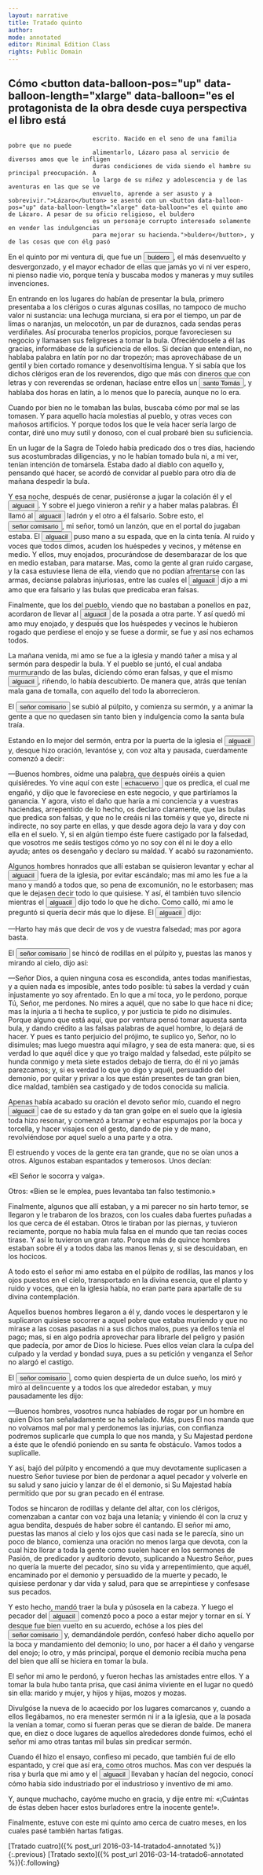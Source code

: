 ```yaml
---
layout: narrative
title: Tratado quinto
author:
mode: annotated
editor: Minimal Edition Class
rights: Public Domain
---
```


  
## Cómo <button data-balloon-pos="up" data-balloon-length="xlarge" data-balloon="es el protagonista de la obra desde cuya perspectiva el libro está
                            escrito. Nacido en el seno de una familia pobre que no puede
                            alimentarlo, Lázaro pasa al servicio de diversos amos que le infligen
                            duras condiciones de vida siendo el hambre su principal preocupación. A
                            lo largo de su niñez y adolescencia y de las aventuras en las que se ve
                            envuelto, aprende a ser asusto y a sobrevivir.">Lázaro</button> se asentó con un <button data-balloon-pos="up" data-balloon-length="xlarge" data-balloon="es el quinto amo de Lázaro. A pesar de su oficio religioso, el buldero
                            es un personaje corrupto interesado solamente en vender las indulgencias
                            para mejorar su hacienda.">buldero</button>, y de las cosas que con élg pasó

  
En el quinto por mi ventura di, que fue un <button data-balloon-pos="up" data-balloon-length="xlarge" data-balloon="es el quinto amo de Lázaro. A pesar de su oficio religioso, el buldero
                            es un personaje corrupto interesado solamente en vender las indulgencias
                            para mejorar su hacienda.">buldero</button>, el más desenvuelto y desvergonzado, y el mayor echador de ellas que jamás yo vi ni ver espero, ni pienso nadie vio, porque tenía y buscaba modos y maneras y muy sutiles invenciones.
 
En entrando en los lugares do habían de presentar la bula, primero presentaba a los clérigos o curas algunas cosillas, no tampoco de mucho valor ni sustancia: una lechuga murciana, si era por el tiempo, un par de limas o naranjas, un melocotón, un par de duraznos, cada sendas peras verdiñales. Así procuraba tenerlos propicios, porque favoreciesen su negocio y llamasen sus feligreses a tomar la bula. Ofreciéndosele a él las gracias, informábase de la suficiencia de ellos. Si decían que entendían, no hablaba palabra en latín por no dar tropezón; mas aprovechábase de un gentil y bien cortado romance y desenvoltísima lengua. Y si sabía que los dichos clérigos eran de los reverendos, digo que más con dineros que con letras y con reverendas se ordenan, hacíase entre ellos un <button data-balloon-pos="up" data-balloon-length="xlarge" data-balloon="es uno de los filósofos más relevantes de la Edad Media. Él es también
                            conocido como Doctor Angélico, Doctor Común y Doctor de la Humanidad. Su
                            obra más famosas es la Summa theologiae.">santo Tomás</button>, y hablaba dos horas en latín, a lo menos que lo parecía, aunque no lo era.
 
Cuando por bien no le tomaban las bulas, buscaba cómo por mal se las tomasen. Y para aquello hacía molestias al pueblo, y otras veces con mañosos artificios. Y porque todos los que le veía hacer sería largo de contar, diré uno muy sutil y donoso, con el cual probaré bien su suficiencia.
 
En un lugar de la Sagra de Toledo había predicado dos o tres días, haciendo sus acostumbradas diligencias, y no le habían tomado bula ni, a mi ver, tenían intención de tomársela. Estaba dado al diablo con aquello y, pensando qué hacer, se acordó de convidar al pueblo para otro día de mañana despedir la bula.
 
Y esa noche, después de cenar, pusiéronse a jugar la colación él y el <button data-balloon-pos="up" data-balloon-length="xlarge" data-balloon="">alguacil</button>. Y sobre el juego vinieron a reñir y a haber malas palabras. Él llamó al <button data-balloon-pos="up" data-balloon-length="xlarge" data-balloon="">alguacil</button> ladrón y el otro a él falsario. Sobre esto, el <button data-balloon-pos="up" data-balloon-length="xlarge" data-balloon="es el quinto amo de Lázaro. A pesar de su oficio religioso, el buldero
                            es un personaje corrupto interesado solamente en vender las indulgencias
                            para mejorar su hacienda.">señor comisario</button>, mi señor, tomó un lanzón, que en el portal do jugaban estaba. El <button data-balloon-pos="up" data-balloon-length="xlarge" data-balloon="">alguacil</button> puso mano a su espada, que en la cinta tenía. Al ruido y voces que todos dimos, acuden los huéspedes y vecinos, y métense en medio. Y ellos, muy enojados, procurándose de desembarazar de los que en medio estaban, para matarse. Mas, como la gente al gran ruido cargase, y la casa estuviese llena de ella, viendo que no podían afrentarse con las armas, decíanse palabras injuriosas, entre las cuales el <button data-balloon-pos="up" data-balloon-length="xlarge" data-balloon="">alguacil</button> dijo a mi amo que era falsario y las bulas que predicaba eran falsas.
 
Finalmente, que los del pueblo, viendo que no bastaban a ponellos en paz, acordaron de llevar al <button data-balloon-pos="up" data-balloon-length="xlarge" data-balloon="">alguacil</button> de la posada a otra parte. Y así quedó mi amo muy enojado, y después que los huéspedes y vecinos le hubieron rogado que perdiese el enojo y se fuese a dormir, se fue y así nos echamos todos.
 
La mañana venida, mi amo se fue a la iglesia y mandó tañer a misa y al sermón para despedir la bula. Y el pueblo se juntó, el cual andaba murmurando de las bulas, diciendo cómo eran falsas, y que el mismo <button data-balloon-pos="up" data-balloon-length="xlarge" data-balloon="">alguacil</button>, riñendo, lo había descubierto. De manera que, atrás que tenían mala gana de tomalla, con aquello del todo la aborrecieron.
 
El <button data-balloon-pos="up" data-balloon-length="xlarge" data-balloon="es el quinto amo de Lázaro. A pesar de su oficio religioso, el buldero
                            es un personaje corrupto interesado solamente en vender las indulgencias
                            para mejorar su hacienda.">señor comisario</button> se subió al púlpito, y comienza su sermón, y a animar la gente a que no quedasen sin tanto bien y indulgencia como la santa bula traía.
 
Estando en lo mejor del sermón, entra por la puerta de la iglesia el <button data-balloon-pos="up" data-balloon-length="xlarge" data-balloon="">alguacil</button> y, desque hizo oración, levantóse y, con voz alta y  pausada, cuerdamente comenzó a decir:
  
—Buenos hombres, oídme una palabra, que después oiréis a quien quisiéredes. Yo vine aquí con este <button data-balloon-pos="up" data-balloon-length="xlarge" data-balloon="es el quinto amo de Lázaro. A pesar de su oficio religioso, el buldero
                            es un personaje corrupto interesado solamente en vender las indulgencias
                            para mejorar su hacienda.">echacuervo</button> que os predica, el cual me engañó, y dijo que le favoreciese en este negocio, y que partiríamos la ganancia. Y agora, visto el daño que haría a mi conciencia y a vuestras haciendas, arrepentido de lo hecho, os declaro claramente, que las bulas que predica son falsas, y que no le creáis ni las toméis y que yo, directe ni indirecte, no soy parte en ellas, y que desde agora dejo la vara y doy con ella en el suelo. Y, si en algún tiempo éste fuere castigado por la falsedad, que vosotros me seáis testigos cómo yo no soy con él ni le doy a ello ayuda; antes os desengaño y declaro su maldad. Y acabó su razonamiento.
  
Algunos hombres honrados que allí estaban se quisieron levantar y echar al <button data-balloon-pos="up" data-balloon-length="xlarge" data-balloon="">alguacil</button> fuera de la iglesia, por evitar escándalo; mas mi amo les fue a la mano y mandó a todos que, so pena de excomunión, no le estorbasen; mas que le dejasen decir todo lo que quisiese. Y así, él también tuvo silencio mientras el <button data-balloon-pos="up" data-balloon-length="xlarge" data-balloon="">alguacil</button> dijo todo lo que he dicho. Como calló, mi amo le preguntó si quería decir más que lo dijese. El <button data-balloon-pos="up" data-balloon-length="xlarge" data-balloon="">alguacil</button> dijo:
  
—Harto hay más que decir de vos y de vuestra falsedad; mas por agora basta.
  
El <button data-balloon-pos="up" data-balloon-length="xlarge" data-balloon="es el quinto amo de Lázaro. A pesar de su oficio religioso, el buldero
                            es un personaje corrupto interesado solamente en vender las indulgencias
                            para mejorar su hacienda.">señor comisario</button> se hincó de rodillas en el púlpito y, puestas las manos y mirando al cielo, dijo así:
  
—Señor Dios, a quien ninguna cosa es escondida, antes todas manifiestas, y a quien nada es imposible, antes todo posible: tú sabes la verdad y cuán injustamente yo soy afrentado. En lo que a mí toca, yo le perdono,  porque Tú, Señor, me perdones. No mires a aquél, que no sabe lo que hace ni dice; mas la injuria a ti hecha te suplico, y por justicia te pido no disimules. Porque alguno que está aquí, que por ventura pensó tomar aquesta santa bula, y dando crédito a las falsas palabras de aquel hombre, lo dejará de hacer. Y pues es tanto perjuicio del prójimo, te suplico yo, Señor, no lo disimules; mas luego muestra aquí milagro, y sea de esta manera: que, si es verdad lo que aquél dice y que yo traigo maldad y falsedad, este púlpito se hunda conmigo y meta siete estados debajo de tierra, do él ni yo jamás parezcamos; y, si es verdad lo que yo digo y aquél, persuadido del demonio, por quitar y privar a los que están presentes de tan gran bien, dice maldad, también sea castigado y de todos conocida su malicia.
  
Apenas había acabado su oración el devoto señor mío, cuando el negro <button data-balloon-pos="up" data-balloon-length="xlarge" data-balloon="">alguacil</button> cae de su estado y da tan gran golpe en el suelo que la iglesia toda hizo resonar, y comenzó a bramar y echar espumajos por la boca y torcella, y hacer visajes con el gesto, dando de pie y de mano, revolviéndose por aquel suelo a una parte y a otra.
 
El estruendo y voces de la gente era tan grande, que no se oían unos a otros. Algunos estaban espantados y temerosos. Unos decían:
  
«El Señor le socorra y valga».
   
Otros: «Bien se le emplea, pues levantaba tan falso testimonio.»
  
Finalmente, algunos que allí estaban, y a mi parecer no sin harto temor, se llegaron y le trabaron de los brazos, con los cuales daba fuertes puñadas a los que cerca de él estaban. Otros le tiraban por las piernas, y tuvieron  reciamente, porque no había mula falsa en el mundo que tan recias coces tirase. Y así le tuvieron un gran rato. Porque más de quince hombres estaban sobre él y a todos daba las manos llenas y, si se descuidaban, en los hocicos.
 
A todo esto el señor mi amo estaba en el púlpito de rodillas, las manos y los ojos puestos en el cielo, transportado en la divina esencia, que el planto y ruido y voces, que en la iglesia había, no eran parte para apartalle de su divina contemplación.
 
Aquellos buenos hombres llegaron a él y, dando voces le despertaron y le suplicaron quisiese socorrer a aquel pobre que estaba muriendo y que no mirase a las cosas pasadas ni a sus dichos malos, pues ya dellos tenía el pago; mas, si en algo podría aprovechar para librarle del peligro y pasión que padecía, por amor de Dios lo hiciese. Pues ellos veían clara la culpa del culpado y la verdad y bondad suya, pues a su petición y venganza el Señor no alargó el castigo.
 
El <button data-balloon-pos="up" data-balloon-length="xlarge" data-balloon="es el quinto amo de Lázaro. A pesar de su oficio religioso, el buldero
                            es un personaje corrupto interesado solamente en vender las indulgencias
                            para mejorar su hacienda.">señor comisario</button>, como quien despierta de un dulce sueño, los miró y miró al delincuente y a todos los que alrededor estaban, y muy pausadamente les dijo:
  
—Buenos hombres, vosotros nunca habíades de rogar por un hombre en quien Dios tan señaladamente se ha señalado. Más, pues Él nos manda que no volvamos mal por mal y perdonemos las injurias, con confianza podremos suplicarle que cumpla lo que nos manda, y Su Majestad perdone a éste que le ofendió poniendo en su santa fe obstáculo. Vamos todos a suplicalle.
  
Y así, bajó del púlpito y encomendó a que muy devotamente suplicasen a nuestro Señor tuviese por bien de perdonar a aquel pecador y volverle en su salud y sano juicio y lanzar de él el demonio, si Su Majestad había permitido que por su gran pecado en él entrase.
 
Todos se hincaron de rodillas y delante del altar, con los clérigos, comenzaban a cantar con voz baja una letanía; y viniendo él con la cruz y agua bendita, después de haber sobre él  cantando. El señor mi amo, puestas las manos al cielo y los ojos que casi nada se le parecía, sino un poco de blanco, comienza una oración no menos larga que devota, con la cual hizo llorar a toda la gente como suelen hacer en los sermones de Pasión, de predicador y auditorio devoto, suplicando a Nuestro Señor, pues no quería la muerte del pecador, sino su vida y arrepentimiento, que aquél, encaminado por el demonio y persuadido de la muerte y pecado, le quisiese perdonar y dar vida y salud, para que se arrepintiese y confesase sus pecados.
 
Y esto hecho, mandó traer la bula y púsosela en la cabeza. Y luego el pecador del <button data-balloon-pos="up" data-balloon-length="xlarge" data-balloon="">alguacil</button> comenzó poco a poco a estar mejor y tornar en sí. Y desque fue bien vuelto en su acuerdo, echóse a los pies del <button data-balloon-pos="up" data-balloon-length="xlarge" data-balloon="es el quinto amo de Lázaro. A pesar de su oficio religioso, el buldero
                            es un personaje corrupto interesado solamente en vender las indulgencias
                            para mejorar su hacienda.">señor comisario</button> y, demandándole perdón, confesó haber dicho aquello por la boca y mandamiento del demonio; lo uno, por hacer a él daño y vengarse del enojo; lo otro, y más principal, porque el demonio recibía mucha pena del bien que allí se hiciera en tomar la bula.
 
El señor mi amo le perdonó, y fueron hechas las amistades entre ellos. Y a tomar la bula hubo tanta prisa, que casi ánima viviente en el lugar no quedó sin ella: marido y mujer, y hijos y hijas, mozos y mozas.
 
Divulgóse la nueva de lo acaecido por los lugares comarcanos y, cuando a ellos llegábamos, no era menester sermón ni ir a la iglesia, que a la posada la venían a tomar, como si fueran peras que se dieran de balde. De manera que, en diez o doce lugares de aquellos alrededores donde fuimos, echó el señor mi amo otras tantas mil bulas sin predicar sermón.
 
Cuando él hizo el ensayo, confieso mi pecado, que también fui de ello espantado, y creí que así era, como otros muchos. Mas con ver después la risa y burla que mi amo y el <button data-balloon-pos="up" data-balloon-length="xlarge" data-balloon="">alguacil</button> llevaban y hacían del negocio, conocí cómo había sido industriado por el industrioso y inventivo de mi amo.
   
Y, aunque muchacho, cayóme mucho en gracia, y dije entre mí: «¡Cuántas de éstas deben hacer estos burladores entre la inocente gente!».
 
Finalmente, estuve con este mi quinto amo cerca de cuatro meses, en los cuales pasé también hartas fatigas. 
  

<div class="inline-nav" markdown="1">
[Tratado cuatro]({% post_url 2016-03-14-tratado4-annotated %}){:.previous}
[Tratado sexto]({% post_url 2016-03-14-tratado6-annotated %}){:.following}

</div>